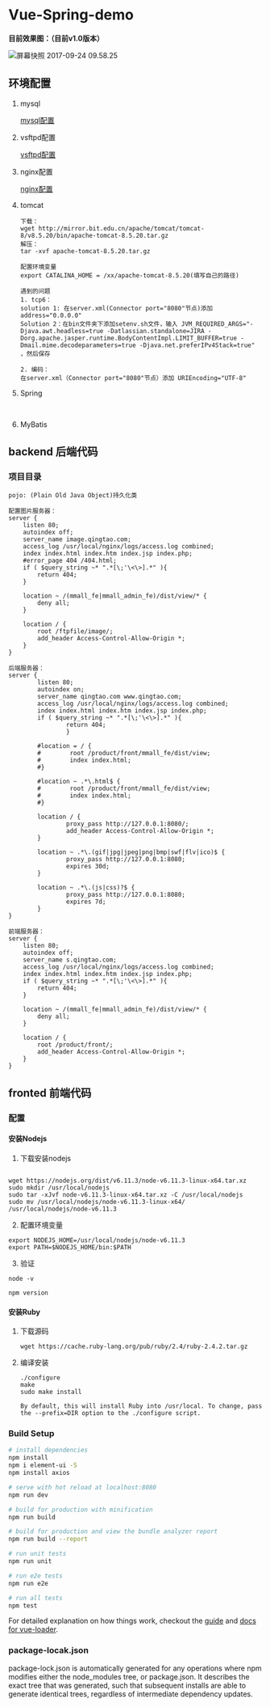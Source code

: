 # Vue-Spring-demo

**目前效果图：（目前v1.0版本）**

![屏幕快照 2017-09-24 09.58.25](https://ws4.sinaimg.cn/large/006tNc79ly1fjya8noqzcj31kw0zkn67.jpg)



## 环境配置
1. mysql

   [mysql配置](http://learning.happymmall.com/mysql/mysqlconfig/)

2. vsftpd配置

   [vsftpd配置](http://learning.happymmall.com/vsftpdconfig/)

3. nginx配置

   [nginx配置](http://learning.happymmall.com/nginx/linux_conf/)


4. tomcat

   ```
   下载：
   wget http://mirror.bit.edu.cn/apache/tomcat/tomcat-8/v8.5.20/bin/apache-tomcat-8.5.20.tar.gz
   解压：
   tar -xvf apache-tomcat-8.5.20.tar.gz

   配置环境变量
   export CATALINA_HOME = /xx/apache-tomcat-8.5.20(填写自己的路径)

   遇到的问题
   1. tcp6：
   solution 1: 在server.xml(Connector port="8080"节点)添加address="0.0.0.0"
   Solution 2：在bin文件夹下添加setenv.sh文件，输入 JVM_REQUIRED_ARGS="-Djava.awt.headless=true -Datlassian.standalone=JIRA -Dorg.apache.jasper.runtime.BodyContentImpl.LIMIT_BUFFER=true -Dmail.mime.decodeparameters=true -Djava.net.preferIPv4Stack=true" ，然后保存

   2. 编码：
   在server.xml（Connector port="8080"节点）添加 URIEncoding="UTF-8"
   ```

5. Spring

   ​

6. MyBatis



## backend 后端代码

### 项目目录
```
pojo: (Plain Old Java Object)持久化类
```


   ```
   配置图片服务器：
   server {
       listen 80;
       autoindex off;
       server_name image.qingtao.com;
       access_log /usr/local/nginx/logs/access.log combined;
       index index.html index.htm index.jsp index.php;
       #error_page 404 /404.html;
       if ( $query_string ~* ".*[\;'\<\>].*" ){
           return 404;
       }

       location ~ /(mmall_fe|mmall_admin_fe)/dist/view/* {
           deny all;
       }

       location / {
           root /ftpfile/image/;
           add_header Access-Control-Allow-Origin *;
       }
   }

   后端服务器：
   server {
           listen 80;
           autoindex on;
           server_name qingtao.com www.qingtao.com;
           access_log /usr/local/nginx/logs/access.log combined;
           index index.html index.htm index.jsp index.php;
           if ( $query_string ~* ".*[\;'\<\>].*" ){
                   return 404;
                   }

           #location = / {
           #        root /product/front/mmall_fe/dist/view;
           #        index index.html;
           #}

           #location ~ .*\.html$ {
           #        root /product/front/mmall_fe/dist/view;
           #        index index.html;
           #}
           
           location / {
                   proxy_pass http://127.0.0.1:8080/;
                   add_header Access-Control-Allow-Origin *;
           }

           location ~ .*\.(gif|jpg|jpeg|png|bmp|swf|flv|ico)$ {
                   proxy_pass http://127.0.0.1:8080;
                   expires 30d;
           }

           location ~ .*\.(js|css)?$ {
                   proxy_pass http://127.0.0.1:8080;
                   expires 7d;
           }
   }

   前端服务器：
   server {
       listen 80;
       autoindex off;
       server_name s.qingtao.com;
       access_log /usr/local/nginx/logs/access.log combined;
       index index.html index.htm index.jsp index.php;
       if ( $query_string ~* ".*[\;'\<\>].*" ){
           return 404;
       }

       location ~ /(mmall_fe|mmall_admin_fe)/dist/view/* {
           deny all;
       }

       location / {
           root /product/front/;
           add_header Access-Control-Allow-Origin *;
       }
   }
   ```




## fronted 前端代码

### 配置

#### 安装Nodejs

1. 下载安装nodejs

  ```

  wget https://nodejs.org/dist/v6.11.3/node-v6.11.3-linux-x64.tar.xz
  sudo mkdir /usr/local/nodejs
  sudo tar -xJvf node-v6.11.3-linux-x64.tar.xz -C /usr/local/nodejs
  sudo mv /usr/local/nodejs/node-v6.11.3-linux-x64/ /usr/local/nodejs/node-v6.11.3
  ```
2. 配置环境变量
  ```
  export NODEJS_HOME=/usr/local/nodejs/node-v6.11.3
  export PATH=$NODEJS_HOME/bin:$PATH
  ```

3. 验证
  ```
  node -v

  npm version
  ```


#### 安装Ruby

1. 下载源码

   ```
   wget https://cache.ruby-lang.org/pub/ruby/2.4/ruby-2.4.2.tar.gz
   ```

2. 编译安装

   ```
   ./configure
   make
   sudo make install

   By default, this will install Ruby into /usr/local. To change, pass the --prefix=DIR option to the ./configure script.
   ```



### Build Setup

``` bash
# install dependencies
npm install
npm i element-ui -S
npm install axios

# serve with hot reload at localhost:8080
npm run dev

# build for production with minification
npm run build

# build for production and view the bundle analyzer report
npm run build --report

# run unit tests
npm run unit

# run e2e tests
npm run e2e

# run all tests
npm test
```

For detailed explanation on how things work, checkout the [guide](http://vuejs-templates.github.io/webpack/) and [docs for vue-loader](http://vuejs.github.io/vue-loader).



### package-locak.json

package-lock.json is automatically generated for any operations where npm modifies either the node_modules tree, or package.json. It describes the exact tree that was generated, such that subsequent installs are able to generate identical trees, regardless of intermediate dependency updates.

